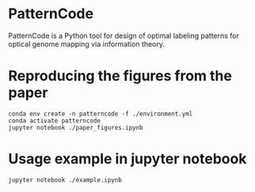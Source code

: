 # PatternCode

PatternCode is a Python tool for design of optimal labeling patterns for optical genome mapping via information theory.
<!-- See the [paper]() for details. -->

# Reproducing the figures from the paper

```shell
conda env create -n patterncode -f ./environment.yml
conda activate patterncode
jupyter notebook ./paper_figures.ipynb
```

# Usage example in jupyter notebook

```shell
jupyter notebook ./example.ipynb
```

